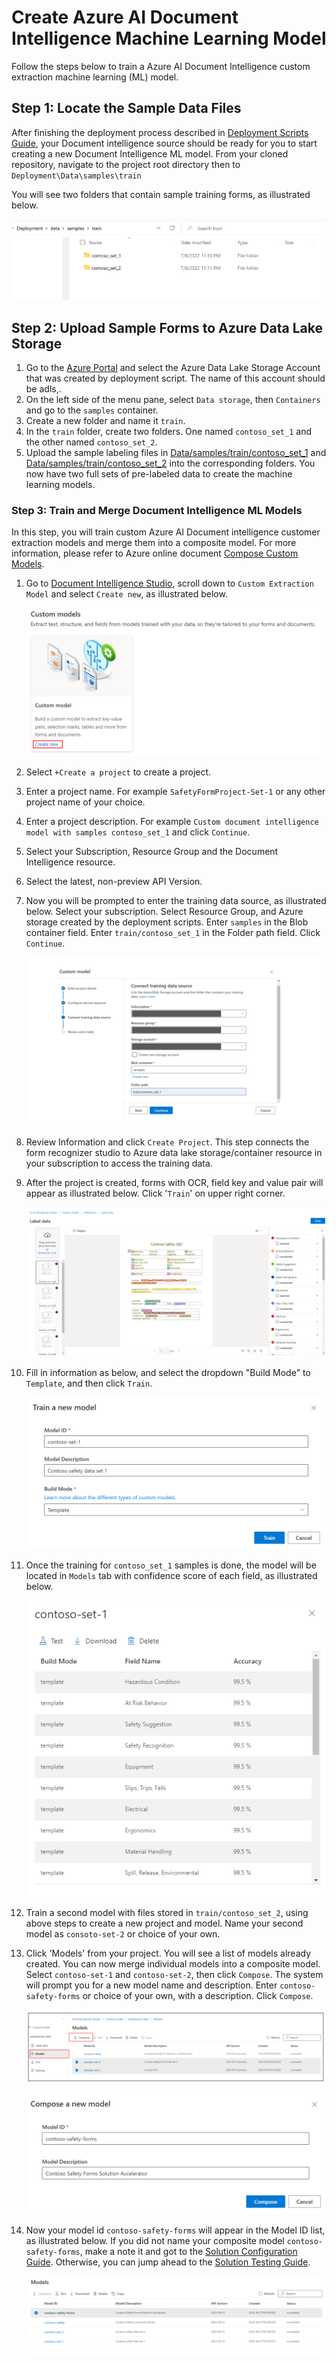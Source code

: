 # Create Azure AI Document Intelligence Machine Learning Model 

Follow the steps below to train a Azure AI Document Intelligence custom extraction machine learning (ML) model. 

## Step 1: Locate the Sample Data Files

After finishing the deployment process described in [Deployment Scripts Guide](../1_deployment_scripts/README.md), your Document intelligence source should be ready for you to start creating a new Document Intelligence ML model. From your cloned repository, navigate to the project root directory then to `Deployment\Data\samples\train`

You will see two folders that contain sample training forms, as illustrated below.

![FR Deployment Data Samples](../Images/FR-Deployment-Data-Folders.png)

## Step 2: Upload Sample Forms to Azure Data Lake Storage

1. Go to the [Azure Portal](https://portal.azure.com) and select the Azure Data Lake Storage Account that was created by deployment script. The name of this account should be <your-prefix>adls,<your-suffix>.
2. On the left side of the menu pane, select `Data storage`, then `Containers` and go to the `samples` container. 
3. Create a new folder and name it `train`.  
4. In the `train` folder, create two folders. One named `contoso_set_1` and the other named `contoso_set_2`.  
5. Upload the sample labeling files in [Data/samples/train/contoso_set_1](../Data/samples/train/contoso_set_1) and [Data/samples/train/contoso_set_2](../Data/samples/train/contoso_set_2)  into the corresponding folders. You now have two full sets of pre-labeled data to create the machine learning models.

### Step 3: Train and Merge Document Intelligence ML Models

In this step, you will train custom Azure AI Document intelligence customer extraction models and merge them into a composite model. For more information, please refer to Azure online document [Compose Custom Models](https://learn.microsoft.com/en-us/azure/ai-services/document-intelligence/how-to-guides/compose-custom-models?view=doc-intel-4.0.0&tabs=studio).

1. Go to [Document Intelligence Studio](https://documentintelligence.ai.azure.com/studio), scroll down to  `Custom Extraction Model` and select `Create new`, as illustrated below.

    ![FR Create Custom Model](../Images/FR-Create-Custom-Model.png)

1. Select `+Create a project` to create a project.
1. Enter a project name. For example `SafetyFormProject-Set-1` or any other project name of your choice.
1. Enter a project description. For example `Custom document intelligence model with samples contoso_set_1` and click `Continue`.
1. Select your Subscription, Resource Group and the Document Intelligence resource.
1. Select the latest, non-preview API Version.
1. Now you will be prompted to enter the training data source, as illustrated below. Select your subscription. Select Resource Group, and Azure storage created by the deployment scripts. Enter `samples` in the Blob container field. Enter `train/contoso_set_1` in the Folder path field. Click `Continue`.

    ![FR Training Data Set](../Images/FR-Training-Data-Set.png)

1. Review Information and click `Create Project`. This step connects the form recognizer studio to Azure data lake storage/container resource in your subscription to access the training data. 
1. After the project is created, forms with OCR, field key and value pair will appear as illustrated below. Click '`Train`' on upper right corner.

    ![FR Label Data and Train](../Images/FR-Label-Data-and-Train.png)

1. Fill in information as below, and select the dropdown "Build Mode" to `Template`, and then click `Train`.

    ![FR Train New Model](../Images/FR-Train-New-Model.png)

1. Once the training for `contoso_set_1` samples is done, the model will be located in `Models` tab with confidence score of each field, as illustrated below.

    ![FR Field Confidence](../Images/FR-Field-Confidence.png)

1. Train a second model with files stored in `train/contoso_set_2`, using above steps to create a new project and model. Name your second model as `consoto-set-2` or choice of your own.
1. Click 'Models' from your project. You will see a list of models already created. You can now merge individual models into a composite model. Select `contoso-set-1` and `contoso-set-2`, then click `Compose`. The system will prompt you for a new model name and description. Enter `contoso-safety-forms` or choice of your own, with a description. Click `Compose`.

    ![FR Merge Models](../Images/FR-Merge-Models.png)

    ![FR Compose Model](../Images/FR-Compose-Model-Contoso-Safety.png)

1. Now your model id `contoso-safety-forms` will appear in the Model ID list, as illustrated below. If you did not name your composite model `contoso-safety-forms`, make a note it and got to the [Solution Configuration Guide](../3_solution_configuration/README.md). Otherwise, you can jump ahead to the [Solution Testing Guide](../4_solution_testing/).

    ![FR List of Models](../Images/FR-List-of-Models.png "Project-and-Model-ID")